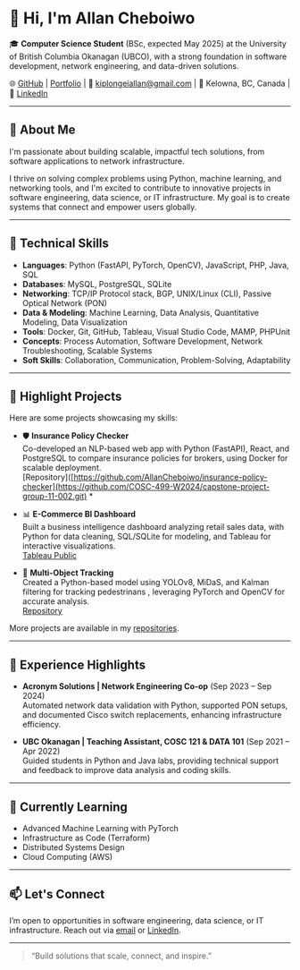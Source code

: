 # 👋 Hi, I'm Allan Cheboiwo

🎓 **Computer Science Student** (BSc, expected May 2025) at the University of British Columbia Okanagan (UBCO), with a strong foundation in software development, network engineering, and data-driven solutions.

🌐 [GitHub](https://github.com/AllanCheboiwo) | [Portfolio](https://allancheboiwo.com) | 📧 [kiplongeiallan@gmail.com](mailto:kiplongeiallan@gmail.com) | 📍 Kelowna, BC, Canada | 🔗 [LinkedIn](https://www.linkedin.com/in/allan-cheboiwo-1840b7209)

---

## 🚀 About Me

I'm passionate about building scalable, impactful tech solutions, from software applications to network infrastructure.

I thrive on solving complex problems using Python, machine learning, and networking tools, and I'm excited to contribute to innovative projects in software engineering, data science, or IT infrastructure. My goal is to create systems that connect and empower users globally.

---

## 🧠 Technical Skills

- **Languages**: Python (FastAPI, PyTorch, OpenCV), JavaScript, PHP, Java, SQL
- **Databases**: MySQL, PostgreSQL, SQLite
- **Networking**: TCP/IP Protocol stack, BGP, UNIX/Linux (CLI), Passive Optical Network (PON)
- **Data & Modeling**: Machine Learning, Data Analysis, Quantitative Modeling, Data Visualization
- **Tools**: Docker, Git, GitHub, Tableau, Visual Studio Code, MAMP, PHPUnit
- **Concepts**: Process Automation, Software Development, Network Troubleshooting, Scalable Systems
- **Soft Skills**: Collaboration, Communication, Problem-Solving, Adaptability

---

## 📂 Highlight Projects

Here are some projects showcasing my skills:

- 🛡️ **Insurance Policy Checker**  
  Co-developed an NLP-based web app with Python (FastAPI), React, and PostgreSQL to compare insurance policies for brokers, using Docker for scalable deployment.  
  [Repository]([https://github.com/AllanCheboiwo/insurance-policy-checker](https://github.com/COSC-499-W2024/capstone-project-group-11-002.git) *

- 📊 **E-Commerce BI Dashboard**  
  Built a business intelligence dashboard analyzing retail sales data, with Python for data cleaning, SQL/SQLite for modeling, and Tableau for interactive visualizations.  
  [Tableau Public](https://public.tableau.com/views/ecommerce-dashboard/E-CommerceSalesDashboard)

- 📍 **Multi-Object Tracking**  
  Created a Python-based model using YOLOv8, MiDaS, and Kalman filtering for tracking pedestrinans , leveraging PyTorch and OpenCV for accurate analysis.  
    [Repository](https://github.com/COSC444-GROUP10/depthmot.git)

More projects are available in my [repositories](https://github.com/AllanCheboiwo?tab=repositories).

---

## 💼 Experience Highlights

- **Acronym Solutions | Network Engineering Co-op** (Sep 2023 – Sep 2024)  
  Automated network data validation with Python, supported PON setups, and documented Cisco switch replacements, enhancing infrastructure efficiency.

- **UBC Okanagan | Teaching Assistant, COSC 121 & DATA 101** (Sep 2021 – Apr 2022)  
  Guided students in Python and Java labs, providing technical support and feedback to improve data analysis and coding skills.

---

## 🌱 Currently Learning

- Advanced Machine Learning with PyTorch
- Infrastructure as Code (Terraform)
- Distributed Systems Design
- Cloud Computing (AWS)

---

## 📫 Let's Connect

I’m open to opportunities in software engineering, data science, or IT infrastructure. Reach out via [email](mailto:kiplongeiallan@gmail.com) or [LinkedIn](https://www.linkedin.com/in/allan-cheboiwo-1840b7209).

---

> “Build solutions that scale, connect, and inspire.”
